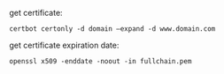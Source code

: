 
get certificate:
```
certbot certonly -d domain —expand -d www.domain.com
```


get certificate expiration date:
```
openssl x509 -enddate -noout -in fullchain.pem
```


